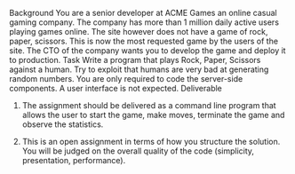 Background
You are a senior developer at ACME Games an online casual gaming company. The company has more than 1 million daily active users playing games online. The site however does not have a game of rock, paper, scissors. This is now the most requested game by the users of the site. The CTO of the company wants you to develop the game and deploy it to production. 
Task
Write a program that plays Rock, Paper, Scissors against a human. Try to exploit that humans are very bad at generating random numbers. 
You are only required to code the server-side components. A user interface is not expected.
Deliverable
1.	The assignment should be delivered as a command line program that allows the user to start the game, make moves, terminate the game and observe the statistics.

2.	This is an open assignment in terms of how you structure the solution. You will be judged on the overall quality of the code (simplicity, presentation, performance).
